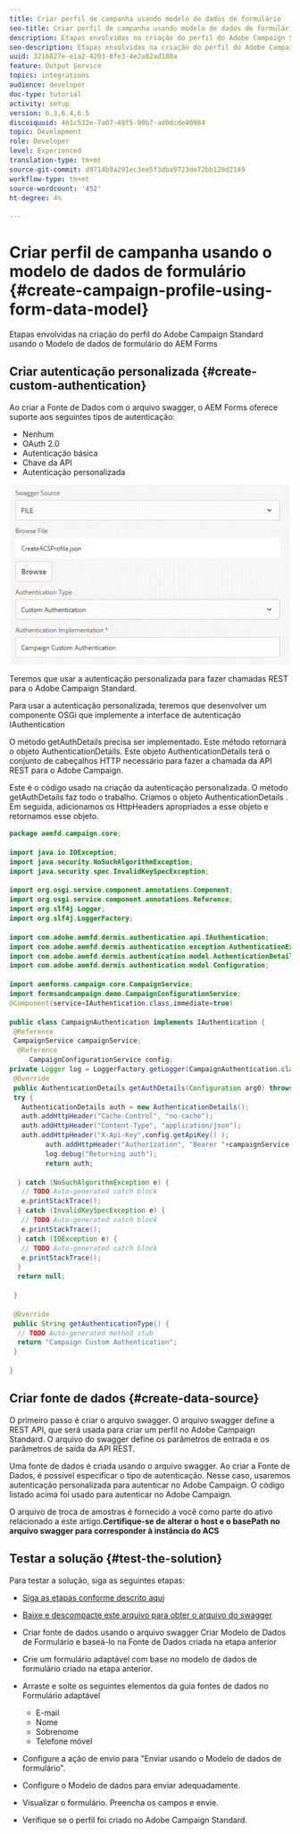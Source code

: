 ```yaml
---
title: Criar perfil de campanha usando modelo de dados de formulário
seo-title: Criar perfil de campanha usando modelo de dados de formulário
description: Etapas envolvidas na criação do perfil do Adobe Campaign Standard usando o Modelo de dados de formulário do AEM Forms
seo-description: Etapas envolvidas na criação do perfil do Adobe Campaign Standard usando o Modelo de dados de formulário do AEM Forms
uuid: 3216827e-e1a2-4203-8fe3-4e2a82ad180a
feature: Output Service
topics: integrations
audience: developer
doc-type: tutorial
activity: setup
version: 6.3,6.4,6.5
discoiquuid: 461c532e-7a07-49f5-90b7-ad0dcde40984
topic: Development
role: Developer
level: Experienced
translation-type: tm+mt
source-git-commit: d9714b9a291ec3ee5f3dba9723de72bb120d2149
workflow-type: tm+mt
source-wordcount: '452'
ht-degree: 4%

---
```



# Criar perfil de campanha usando o modelo de dados de formulário {#create-campaign-profile-using-form-data-model}

Etapas envolvidas na criação do perfil do Adobe Campaign Standard usando o Modelo de dados de formulário do AEM Forms

## Criar autenticação personalizada {#create-custom-authentication}

Ao criar a Fonte de Dados com o arquivo swagger, o AEM Forms oferece suporte aos seguintes tipos de autenticação:

* Nenhum
* OAuth 2.0
* Autenticação básica
* Chave da API
* Autenticação personalizada

![campaingfdm](assets/campaignfdm.gif)

Teremos que usar a autenticação personalizada para fazer chamadas REST para o Adobe Campaign Standard.

Para usar a autenticação personalizada, teremos que desenvolver um componente OSGi que implemente a interface de autenticação IAuthentication

O método getAuthDetails precisa ser implementado. Este método retornará o objeto AuthenticationDetails. Este objeto AuthenticationDetails terá o conjunto de cabeçalhos HTTP necessário para fazer a chamada da API REST para o Adobe Campaign.

Este é o código usado na criação da autenticação personalizada. O método getAuthDetails faz todo o trabalho. Criamos o objeto AuthenticationDetails . Em seguida, adicionamos os HttpHeaders apropriados a esse objeto e retornamos esse objeto.

```java
package aemfd.campaign.core;

import java.io.IOException;
import java.security.NoSuchAlgorithmException;
import java.security.spec.InvalidKeySpecException;

import org.osgi.service.component.annotations.Component;
import org.osgi.service.component.annotations.Reference;
import org.slf4j.Logger;
import org.slf4j.LoggerFactory;

import com.adobe.aemfd.dermis.authentication.api.IAuthentication;
import com.adobe.aemfd.dermis.authentication.exception.AuthenticationException;
import com.adobe.aemfd.dermis.authentication.model.AuthenticationDetails;
import com.adobe.aemfd.dermis.authentication.model.Configuration;

import aemforms.campaign.core.CampaignService;
import formsandcampaign.demo.CampaignConfigurationService;
@Component(service=IAuthentication.class,immediate=true)

public class CampaignAuthentication implements IAuthentication {
 @Reference
 CampaignService campaignService;
  @Reference
     CampaignConfigurationService config;
private Logger log = LoggerFactory.getLogger(CampaignAuthentication.class);
 @Override
 public AuthenticationDetails getAuthDetails(Configuration arg0) throws AuthenticationException {
 try {
   AuthenticationDetails auth = new AuthenticationDetails();
   auth.addHttpHeader("Cache-Control", "no-cache");
   auth.addHttpHeader("Content-Type", "application/json");
   auth.addHttpHeader("X-Api-Key",config.getApiKey() );
         auth.addHttpHeader("Authorization", "Bearer "+campaignService.getAccessToken());
         log.debug("Returning auth");
         return auth;
   
  } catch (NoSuchAlgorithmException e) {
   // TODO Auto-generated catch block
   e.printStackTrace();
  } catch (InvalidKeySpecException e) {
   // TODO Auto-generated catch block
   e.printStackTrace();
  } catch (IOException e) {
   // TODO Auto-generated catch block
   e.printStackTrace();
  }
  return null;
  
 }

 @Override
 public String getAuthenticationType() {
  // TODO Auto-generated method stub
  return "Campaign Custom Authentication";
 }

}
```

## Criar fonte de dados {#create-data-source}

O primeiro passo é criar o arquivo swagger. O arquivo swagger define a REST API, que será usada para criar um perfil no Adobe Campaign Standard. O arquivo do swagger define os parâmetros de entrada e os parâmetros de saída da API REST.

Uma fonte de dados é criada usando o arquivo swagger. Ao criar a Fonte de Dados, é possível especificar o tipo de autenticação. Nesse caso, usaremos autenticação personalizada para autenticar no Adobe Campaign. O código listado acima foi usado para autenticar no Adobe Campaign.

O arquivo de troca de amostras é fornecido a você como parte do ativo relacionado a este artigo.**Certifique-se de alterar o host e o basePath no arquivo swagger para corresponder à instância do ACS**

## Testar a solução {#test-the-solution}

Para testar a solução, siga as seguintes etapas:
* [Siga as etapas conforme descrito aqui](aem-forms-with-campaign-standard-getting-started-tutorial.md)
* [Baixe e descompacte este arquivo para obter o arquivo do swagger](assets/create-acs-profile-swagger-file.zip)
* Criar fonte de dados usando o arquivo swagger
Criar Modelo de Dados de Formulário e baseá-lo na Fonte de Dados criada na etapa anterior
* Crie um formulário adaptável com base no modelo de dados de formulário criado na etapa anterior.
* Arraste e solte os seguintes elementos da guia fontes de dados no Formulário adaptável

   * E-mail
   * Nome
   * Sobrenome
   * Telefone móvel

* Configure a ação de envio para &quot;Enviar usando o Modelo de dados de formulário&quot;.
* Configure o Modelo de dados para enviar adequadamente.
* Visualizar o formulário. Preencha os campos e envie.
* Verifique se o perfil foi criado no Adobe Campaign Standard.
